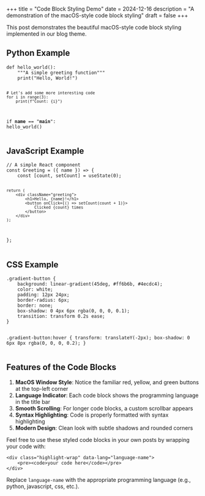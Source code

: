 +++
title = "Code Block Styling Demo"
date = 2024-12-16
description = "A demonstration of the macOS-style code block styling"
draft = false
+++

This post demonstrates the beautiful macOS-style code block styling implemented in our blog theme.

## Python Example

<div class="highlight-wrap" data-lang="python">
<pre><code>def hello_world():
    """A simple greeting function"""
    print("Hello, World!")
    
    # Let's add some more interesting code
    for i in range(3):
        print(f"Count: {i}")

if __name__ == "__main__":
    hello_world()</code></pre>
</div>

## JavaScript Example

<div class="highlight-wrap" data-lang="javascript">
<pre><code>// A simple React component
const Greeting = ({ name }) => {
    const [count, setCount] = useState(0);
    
    return (
        <div className="greeting">
            <h1>Hello, {name}!</h1>
            <button onClick={() => setCount(count + 1)}>
                Clicked {count} times
            </button>
        </div>
    );
};</code></pre>
</div>

## CSS Example

<div class="highlight-wrap" data-lang="css">
<pre><code>.gradient-button {
    background: linear-gradient(45deg, #ff6b6b, #4ecdc4);
    color: white;
    padding: 12px 24px;
    border-radius: 6px;
    border: none;
    box-shadow: 0 4px 6px rgba(0, 0, 0, 0.1);
    transition: transform 0.2s ease;
}

.gradient-button:hover {
    transform: translateY(-2px);
    box-shadow: 0 6px 8px rgba(0, 0, 0, 0.2);
}</code></pre>
</div>

## Features of the Code Blocks

1. **MacOS Window Style**: Notice the familiar red, yellow, and green buttons at the top-left corner
2. **Language Indicator**: Each code block shows the programming language in the title bar
3. **Smooth Scrolling**: For longer code blocks, a custom scrollbar appears
4. **Syntax Highlighting**: Code is properly formatted with syntax highlighting
5. **Modern Design**: Clean look with subtle shadows and rounded corners

Feel free to use these styled code blocks in your own posts by wrapping your code with:

<div class="highlight-wrap" data-lang="html">
<pre><code>&lt;div class="highlight-wrap" data-lang="language-name"&gt;
    &lt;pre&gt;&lt;code&gt;your code here&lt;/code&gt;&lt;/pre&gt;
&lt;/div&gt;</code></pre>
</div>

Replace `language-name` with the appropriate programming language (e.g., python, javascript, css, etc.).
